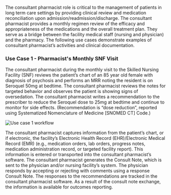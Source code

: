 The consultant pharmacist role is critical to the management of patients in long term care settings by providing clinical review and medication reconciliation upon admission/readmission/discharge. The consultant pharmacist provides a monthly regimen review of the efficacy and appropriateness of the medications and the overall treatment plan. They serve as a bridge between the facility medical staff (nursing and physician) and the pharmacy. The following use cases demonstrate examples of consultant pharmacist’s activities and clinical documentation.

### Use Case 1 - Pharmacist's Monthly SNF Visit

The consultant pharmacist during the monthly visit to the Skilled Nursing Facility (SNF) reviews the patient’s chart of an 85 year old female with diagnosis of psychosis and performs an MRR noting the resident is on Seroquel 50mg at bedtime. The consultant pharmacist reviews the notes for targeted behavior and observes the patient is showing signs of oversedation. The consultant pharmacist writes a recommendation to the prescriber to reduce the Seroquel dose to 25mg at bedtime and continue to monitor for side effects. (Recommendation is “dose reduction”, reported using Systematized Nomenclature of Medicine [SNOMED CT] Code.)

![Use case 1 workflow](UseCase1Workflow.png "Use Case 1 Workflow")

The consultant pharmacist captures information from the patient’s chart, or if electronic, the facility’s Electronic Health Record (EHR)/Electronic Medical Record (EMR) (e.g., medication orders, lab orders, progress notes, medication administration record, or targeted facility report). This information is entered or transported into the consultant pharmacist’s software. The consultant pharmacist generates the Consult Note, which is sent to the physician and/or nursing facility’s system. The physician responds by accepting or rejecting with comments using a response Consult Note. The responses to the recommendations are tracked in the consultant pharmacist software. As a result of the consult note exchange, the information is available for outcomes reporting.
